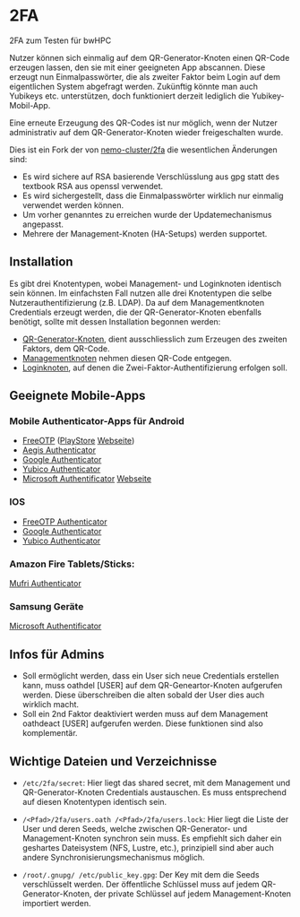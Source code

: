 # 2FA

2FA zum Testen für bwHPC

Nutzer können sich einmalig auf dem QR-Generator-Knoten einen QR-Code erzeugen lassen, den sie mit einer geeigneten App abscannen. Diese erzeugt nun Einmalpasswörter, die als zweiter Faktor beim Login auf dem eigentlichen System abgefragt werden. Zukünftig könnte man auch Yubikeys etc. unterstützen, doch funktioniert derzeit lediglich die Yubikey-Mobil-App.

Eine erneute Erzeugung des QR-Codes ist nur möglich, wenn der Nutzer administrativ auf dem QR-Generator-Knoten wieder freigeschalten wurde.

Dies ist ein Fork der von [nemo-cluster/2fa](https://github.com/nemo-cluster/2fa) die wesentlichen Änderungen sind:
* Es wird sichere auf RSA basierende Verschlüsslung aus gpg statt des textbook 
RSA aus openssl verwendet.
* Es wird sichergestellt, dass die Einmalpasswörter wirklich nur einmalig 
verwendet werden können.
* Um vorher genanntes zu erreichen wurde der Updatemechanismus angepasst.
* Mehrere der Management-Knoten (HA-Setups) werden supportet.

## Installation

Es gibt drei Knotentypen, wobei Management- und Loginknoten identisch sein können. Im einfachsten Fall nutzen alle drei Knotentypen die selbe Nutzerauthentifizierung (z.B. LDAP). Da auf dem Managementknoten Credentials erzeugt werden, die der QR-Generator-Knoten ebenfalls benötigt, sollte mit dessen Installation begonnen werden:

* [QR-Generator-Knoten](./README.qr-node.md), dient ausschliesslich zum Erzeugen des zweiten Faktors, dem QR-Code. 
* [Managementknoten](README.manager-node.md) nehmen diesen QR-Code entgegen.
* [Loginknoten](README.login-node.md), auf denen die Zwei-Faktor-Authentifizierung erfolgen soll.

## Geeignete Mobile-Apps

### Mobile Authenticator-Apps für Android

* [FreeOTP](market://details?id=org.fedorahosted.freeotp) ([PlayStore](https://play.google.com/store/apps/details?id=org.fedorahosted.freeotp) [Webseite](https://freeotp.github.io/))
* [Aegis Authenticator ](market://details?id=com.beemdevelopment.aegis)
* [Google Authenticator](https://play.google.com/store/apps/details?id=com.google.android.apps.authenticator2)
* [Yubico Authenticator](market://details?id=com.yubico.yubioath)
* [Microsoft Authentificator](market://details?id=com.azure.authenticator) [Webseite](https://www.microsoft.com/en-us/account/authenticator)

### IOS

* [FreeOTP Authenticator](https://apps.apple.com/us/app/freeotp-authenticator/id872559395)
* [Google Authenticator](https://apps.apple.com/us/app/google-authenticator/id388497605)
* [Yubico Authenticator](https://apps.apple.com/us/app/yubico-authenticator/id1476679808)

### Amazon Fire Tablets/Sticks:
[Mufri Authenticator](https://www.amazon.com/Mufri-Authenticator-Plus/dp/B00F48EBSU/)

### Samsung Geräte
[Microsoft Authentificator](http://apps.samsung.com/appquery/appDetail.as?appId=com.azure.authenticator)

## Infos für Admins
* Soll ermöglicht werden, dass ein User sich neue Credentials erstellen kann, muss oathdel [USER] auf dem QR-Geneartor-Knoten aufgerufen werden. Diese überschreiben die alten sobald der User dies auch wirklich macht.
* Soll ein 2nd Faktor deaktiviert werden muss auf dem Management oathdeact [USER] aufgerufen werden.
Diese funktionen sind also komplementär.

## Wichtige Dateien und Verzeichnisse

* `/etc/2fa/secret`: Hier liegt das shared secret, mit dem Management und QR-Generator-Knoten Credentials austauschen. Es muss entsprechend auf diesen Knotentypen identisch sein.

* `/<Pfad>/2fa/users.oath /<Pfad>/2fa/users.lock`: Hier liegt die Liste der User und deren Seeds, welche zwischen QR-Generator- und Management-Knoten synchron sein muss. Es empfiehlt sich daher ein geshartes Dateisystem (NFS, Lustre, etc.), prinzipiell sind aber auch andere Synchronisierungsmechanismus möglich.

* `/root/.gnupg/ /etc/public_key.gpg`: Der Key mit dem die Seeds verschlüsselt werden. Der öffentliche Schlüssel muss auf jedem QR-Generator-Knoten, der private Schlüssel auf jedem Management-Knoten importiert werden.

